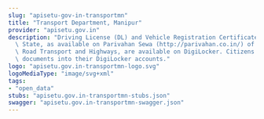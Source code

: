 ```yaml
---
slug: "apisetu-gov-in-transportmn"
title: "Transport Department, Manipur"
provider: "apisetu.gov.in"
description: "Driving License (DL) and Vehicle Registration Certificate (RC) of the\
  \ State, as available on Parivahan Sewa (http://parivahan.co.in/) of Ministry of\
  \ Road Transport and Highways, are available on DigiLocker. Citizens can pull these\
  \ documents into their DigiLocker accounts."
logo: "apisetu.gov.in-transportmn-logo.svg"
logoMediaType: "image/svg+xml"
tags:
- "open_data"
stubs: "apisetu.gov.in-transportmn-stubs.json"
swagger: "apisetu.gov.in-transportmn-swagger.json"
---
```


